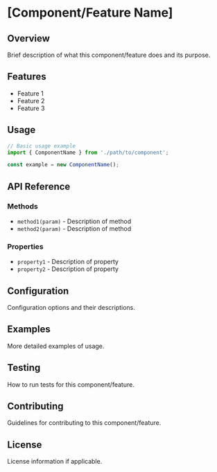 # [Component/Feature Name]

## Overview
Brief description of what this component/feature does and its purpose.

## Features
- Feature 1
- Feature 2
- Feature 3

## Usage
```javascript
// Basic usage example
import { ComponentName } from './path/to/component';

const example = new ComponentName();
```

## API Reference

### Methods
- `method1(param)` - Description of method
- `method2(param)` - Description of method

### Properties
- `property1` - Description of property
- `property2` - Description of property

## Configuration
Configuration options and their descriptions.

## Examples
More detailed examples of usage.

## Testing
How to run tests for this component/feature.

## Contributing
Guidelines for contributing to this component/feature.

## License
License information if applicable.
